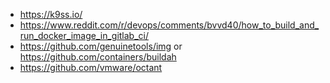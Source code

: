- https://k9ss.io/
- https://www.reddit.com/r/devops/comments/bvvd40/how_to_build_and_run_docker_image_in_gitlab_ci/
- https://github.com/genuinetools/img or https://github.com/containers/buildah
- https://github.com/vmware/octant
